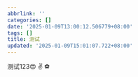 ```yaml
---
abbrlink: ''
categories: []
date: '2025-01-09T13:00:12.506779+08:00'
tags: []
title: 测试
updated: '2025-01-09T15:01:07.722+08:00'
---
```

测试123😍 ✌ ⚽
